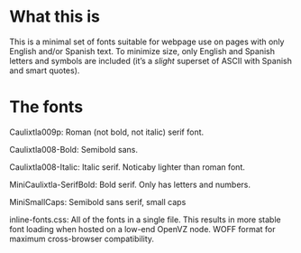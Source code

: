 # What this is

This is a minimal set of fonts suitable for webpage use on
pages with only English and/or Spanish text.  To minimize size, only
English and Spanish letters and symbols are included (it’s a *slight*
superset of ASCII with Spanish and smart quotes).

# The fonts

Caulixtla009p: Roman (not bold, not italic) serif font.

Caulixtla008-Bold: Semibold sans.

Caulixtla008-Italic: Italic serif.  Noticaby lighter than roman font.

MiniCaulixtla-SerifBold: Bold serif.  Only has letters and numbers.

MiniSmallCaps: Semibold sans serif, small caps

inline-fonts.css: All of the fonts in a single file.  This results in
more stable font loading when hosted on a low-end OpenVZ node.  WOFF
format for maximum cross-browser compatibility.

